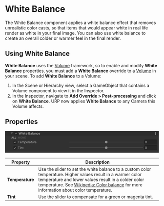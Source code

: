 # White Balance

The White Balance component applies a white balance effect that removes unrealistic color casts, so that items that would appear white in real life render as white in your final image. You can also use white balance to create an overall colder or warmer feel in the final render.

## Using White Balance

**White Balance** uses the [Volume](Volumes.md) framework, so to enable and modify **White Balance** properties, you must add a **White Balance** override to a [Volume](Volumes.md) in your scene. To add **White Balance** to a Volume:

1. In the Scene or Hierarchy view, select a GameObject that contains a Volume component to view it in the Inspector.
2. In the Inspector, navigate to **Add Override > Post-processing** and click on **White Balance**. URP now applies **White Balance** to any Camera this Volume affects.

## Properties

![](Images/Inspectors/WhiteBalance.png)

| **Property**    | **Description**                                              |
| --------------- | ------------------------------------------------------------ |
| **Temperature** | Use the slider to set the white balance to a custom color temperature. Higher values result in a warmer color temperature and lower values result in a colder color temperature. See [Wikipedia: Color balance](https://en.wikipedia.org/wiki/Color_balance) for more information about color temperature. |
| **Tint**        | Use the slider to compensate for a green or magenta tint.    |
